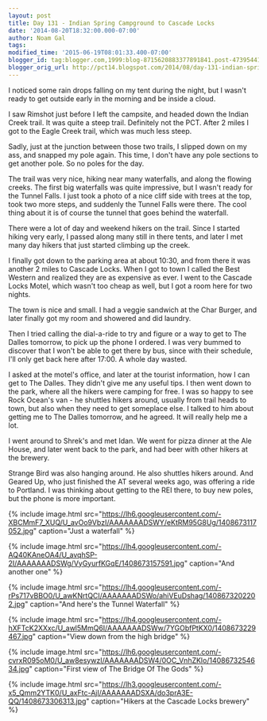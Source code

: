```yaml
---
layout: post
title: Day 131 - Indian Spring Campground to Cascade Locks
date: '2014-08-20T18:32:00.000-07:00'
author: Noam Gal
tags:
modified_time: '2015-06-19T08:01:33.400-07:00'
blogger_id: tag:blogger.com,1999:blog-8715620883377891841.post-4739544177035976554
blogger_orig_url: http://pct14.blogspot.com/2014/08/day-131-indian-spring-campground-to.html
---
```

I noticed some rain drops falling on my tent during the night, but I wasn't ready to get outside early in the morning and be inside a cloud.

I saw Rimshot just before I left the campsite, and headed down the Indian Creek trail. It was quite a steep trail. Definitely not the PCT. After 2 miles I got to the Eagle Creek trail, which was much less steep.

Sadly, just at the junction between those two trails, I slipped down on my ass, and snapped my pole again. This time, I don't have any pole sections to get another pole. So no poles for the day.

The trail was very nice, hiking near many waterfalls, and along the flowing creeks. The first big waterfalls was quite impressive, but I wasn't ready for the Tunnel Falls. I just took a photo of a nice cliff side with trees at the top, took two more steps, and suddenly the Tunnel Falls were there. The cool thing about it is of course the tunnel that goes behind the waterfall.

There were a lot of day and weekend hikers on the trail. Since I started hiking very early, I passed along many still in there tents, and later I met many day hikers that just started climbing up the creek.

I finally got down to the parking area at about 10:30, and from there it was another 2 miles to Cascade Locks. When I got to town I called the Best Western and realized they are as expensive as ever. I went to the Cascade Locks Motel, which wasn't too cheap as well, but I got a room here for two nights.

The town is nice and small. I had a veggie sandwich at the Char Burger, and later finally got my room and showered and did laundry.

Then I tried calling the dial-a-ride to try and figure or a way to get to The Dalles tomorrow, to pick up the phone I ordered. I was very bummed to discover that I won't be able to get there by bus, since with their schedule, I'll only get back here after 17:00. A whole day wasted.

I asked at the motel's office, and later at the tourist information, how I can get to The Dalles. They didn't give me any useful tips. I then went down to the park, where all the hikers were camping for free. I was so happy to see Rock Ocean's van - he shuttles hikers around, usually from trail heads to town, but also when they need to get someplace else. I talked to him about getting me to The Dalles tomorrow, and he agreed. It will really help me a lot.

I went around to Shrek's and met Idan. We went for pizza dinner at the Ale House, and later went back to the park, and had beer with other hikers at the brewery.

Strange Bird was also hanging around. He also shuttles hikers around. And Geared Up, who just finished the AT several weeks ago, was offering a ride to Portland. I was thinking about getting to the REI there, to buy new poles, but the phone is more important.

{% include image.html src="https://lh6.googleusercontent.com/-XBCMmF7_XUQ/U_avOo9VbzI/AAAAAAADSWY/eKtRM95G8Ug/1408673117052.jpg" caption="Just a waterfall" %}

{% include image.html src="https://lh4.googleusercontent.com/-AQ40KAneOA4/U_avqhSP-2I/AAAAAAADSWg/VyGyurfKGqE/1408673157591.jpg" caption="And another one" %}

{% include image.html src="https://lh4.googleusercontent.com/-rPs717vBBO0/U_awKNrtQCI/AAAAAAADSWo/ahiVEuDshag/1408673202202.jpg" caption="And here's the Tunnel Waterfall" %}

{% include image.html src="https://lh4.googleusercontent.com/-hXFTcK2XXxc/U_awl5MmQ6I/AAAAAAADSWw/7YGObfPtKX0/1408673229467.jpg" caption="View down from the high bridge" %}

{% include image.html src="https://lh6.googleusercontent.com/-cvrxR095oM0/U_aw8esywzI/AAAAAAADSW4/0OC_VnhZKlo/1408673254634.jpg" caption="First view of The Bridge Of The Gods" %}

{% include image.html src="https://lh3.googleusercontent.com/-x5_Qmm2YTK0/U_axFtc-AjI/AAAAAAADSXA/do3prA3E-QQ/1408673306313.jpg" caption="Hikers at the Cascade Locks brewery" %}
